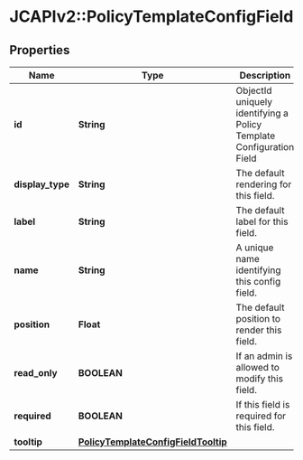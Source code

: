 # JCAPIv2::PolicyTemplateConfigField

## Properties
Name | Type | Description | Notes
------------ | ------------- | ------------- | -------------
**id** | **String** | ObjectId uniquely identifying a Policy Template Configuration Field | 
**display_type** | **String** | The default rendering for this field. | [optional] 
**label** | **String** | The default label for this field. | [optional] 
**name** | **String** | A unique name identifying this config field. | 
**position** | **Float** | The default position to render this field. | [optional] 
**read_only** | **BOOLEAN** | If an admin is allowed to modify this field. | [optional] 
**required** | **BOOLEAN** | If this field is required for this field. | [optional] 
**tooltip** | [**PolicyTemplateConfigFieldTooltip**](PolicyTemplateConfigFieldTooltip.md) |  | [optional] 


